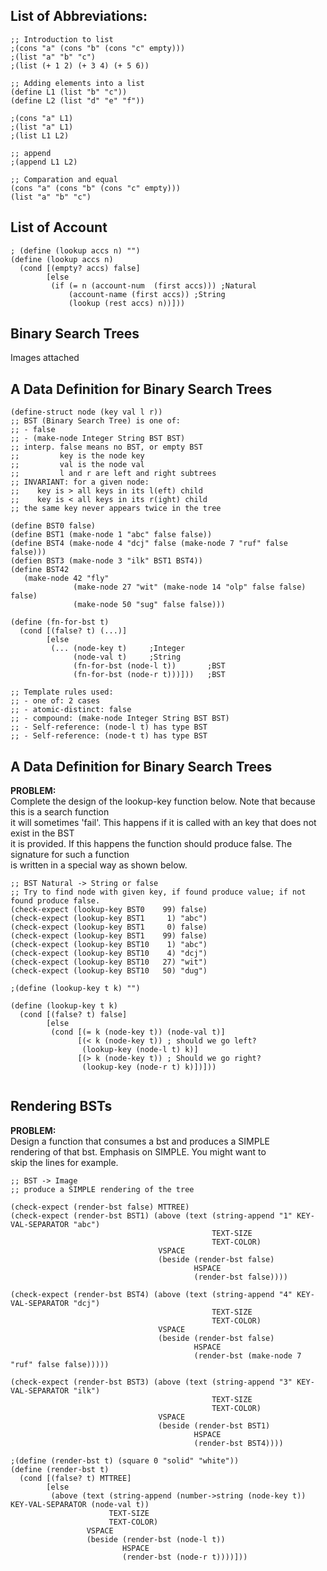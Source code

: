 ## List of Abbreviations:  
```racket
;; Introduction to list
;(cons "a" (cons "b" (cons "c" empty)))
;(list "a" "b" "c")
;(list (+ 1 2) (+ 3 4) (+ 5 6))

;; Adding elements into a list
(define L1 (list "b" "c"))
(define L2 (list "d" "e" "f"))

;(cons "a" L1)
;(list "a" L1)
;(list L1 L2)

;; append
;(append L1 L2)

;; Comparation and equal
(cons "a" (cons "b" (cons "c" empty)))
(list "a" "b" "c")
```

## List of Account
```racket
; (define (lookup accs n) "")
(define (lookup accs n)
  (cond [(empty? accs) false]
        [else
         (if (= n (account-num  (first accs))) ;Natural 
             (account-name (first accs)) ;String
             (lookup (rest accs) n))]))
```
## Binary Search Trees  
Images attached  

## A Data Definition for Binary Search Trees
```racket
(define-struct node (key val l r))
;; BST (Binary Search Tree) is one of:
;; - false
;; - (make-node Integer String BST BST)
;; interp. false means no BST, or empty BST
;;         key is the node key
;;         val is the node val
;;         l and r are left and right subtrees
;; INVARIANT: for a given node:
;;    key is > all keys in its l(eft) child
;;    key is < all keys in its r(ight) child
;; the same key never appears twice in the tree

(define BST0 false)
(define BST1 (make-node 1 "abc" false false))
(define BST4 (make-node 4 "dcj" false (make-node 7 "ruf" false false)))
(defien BST3 (make-node 3 "ilk" BST1 BST4))
(define BST42
   (make-node 42 "fly"
              (make-node 27 "wit" (make-node 14 "olp" false false) false)
              (make-node 50 "sug" false false)))

(define (fn-for-bst t)
  (cond [(false? t) (...)]
        [else
         (... (node-key t)     ;Integer
              (node-val t)     ;String
              (fn-for-bst (node-l t))       ;BST
              (fn-for-bst (node-r t)))]))   ;BST

;; Template rules used:
;; - one of: 2 cases
;; - atomic-distinct: false
;; - compound: (make-node Integer String BST BST)
;; - Self-reference: (node-l t) has type BST
;; - Self-reference: (node-t t) has type BST

```
## A Data Definition for Binary Search Trees
**PROBLEM:**   
Complete the design of the lookup-key function below. Note that because this is a search function   
it will sometimes 'fail'. This happens if it is called with an key that does not exist in the BST  
it is provided. If this happens the function should produce false. The signature for such a function  
is written in a special way as shown below.  
```racket
;; BST Natural -> String or false
;; Try to find node with given key, if found produce value; if not found produce false.
(check-expect (lookup-key BST0    99) false)
(check-expect (lookup-key BST1     1) "abc")
(check-expect (lookup-key BST1     0) false)
(check-expect (lookup-key BST1    99) false)
(check-expect (lookup-key BST10    1) "abc")
(check-expect (lookup-key BST10    4) "dcj")
(check-expect (lookup-key BST10   27) "wit")
(check-expect (lookup-key BST10   50) "dug")

;(define (lookup-key t k) "")

(define (lookup-key t k)
  (cond [(false? t) false]
        [else
         (cond [(= k (node-key t)) (node-val t)]
               [(< k (node-key t)) ; should we go left?
                (lookup-key (node-l t) k)]
               [(> k (node-key t)) ; Should we go right?
                (lookup-key (node-r t) k)])]))
       
```
## Rendering BSTs
**PROBLEM:**  
Design a function that consumes a bst and produces a SIMPLE   
rendering of that bst. Emphasis on SIMPLE. You might want to  
skip the lines for example.  
```racket
;; BST -> Image
;; produce a SIMPLE rendering of the tree

(check-expect (render-bst false) MTTREE)
(check-expect (render-bst BST1) (above (text (string-append "1" KEY-VAL-SEPARATOR "abc")
                                             TEXT-SIZE
                                             TEXT-COLOR) 
                                 VSPACE
                                 (beside (render-bst false)
                                         HSPACE
                                         (render-bst false)))) 
                                        
(check-expect (render-bst BST4) (above (text (string-append "4" KEY-VAL-SEPARATOR "dcj")
                                             TEXT-SIZE
                                             TEXT-COLOR)
                                 VSPACE
                                 (beside (render-bst false) 
                                         HSPACE
                                         (render-bst (make-node 7 "ruf" false false)))))

(check-expect (render-bst BST3) (above (text (string-append "3" KEY-VAL-SEPARATOR "ilk")
                                             TEXT-SIZE
                                             TEXT-COLOR) 
                                 VSPACE
                                 (beside (render-bst BST1)
                                         HSPACE
                                         (render-bst BST4))))  

;(define (render-bst t) (square 0 "solid" "white"))
(define (render-bst t)
  (cond [(false? t) MTTREE]
        [else
         (above (text (string-append (number->string (node-key t)) KEY-VAL-SEPARATOR (node-val t))
                      TEXT-SIZE
                      TEXT-COLOR)
                 VSPACE
                 (beside (render-bst (node-l t))
                         HSPACE
                         (render-bst (node-r t))))]))
```






